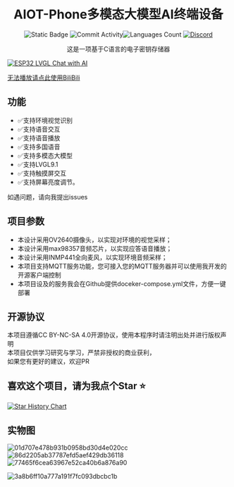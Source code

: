 <div align="center">
    <h1>AIOT-Phone多模态大模型AI终端设备</h1>


![Static Badge](https://img.shields.io/badge/License-CC_BY_NC_SA_4.0-green?style=for-the-badge)
![Commit Activity](https://img.shields.io/github/commit-activity/w/JasonYANG170/AIOT-Phone?style=for-the-badge&color=yellow)![Languages Count](https://img.shields.io/github/languages/count/JasonYANG170/AIOT-Phone?logo=c&style=for-the-badge)
[![Discord](https://img.shields.io/discord/978108215499816980?style=social&logo=discord&label=echosec)](https://discord.com/invite/az3ceRmgVe)


这是一项基于C语言的电子密钥存储器

</div>


[![ESP32 LVGL Chat with AI](https://res.cloudinary.com/marcomontalbano/image/upload/v1724820150/video_to_markdown/images/youtube--R_B1rzzal6A-c05b58ac6eb4c4700831b2b3070cd403.jpg)](https://youtu.be/R_B1rzzal6A "ESP32 LVGL Chat with AI")

[无法播放请点此使用BiliBili](https://www.bilibili.com/video/BV1UqsNeJE3j/)


## 功能
- ✅支持环境视觉识别
- ✅支持语音交互
- ✅支持语音播放
- ✅支持多国语音
- ✅支持多模态大模型
- ✅支持LVGL9.1
- ✅支持触摸屏交互
- ✅支持屏幕亮度调节。

如遇问题，请向我提出issues


## 项目参数

* 本设计采用OV2640摄像头，以实现对环境的视觉采样；
* 本设计采用max98357音频芯片，以实现应答语音播放；
* 本设计采用INMP441全向麦风，以实现环境音频采样；
* 本项目支持MQTT服务功能，您可接入您的MQTT服务器并可以使用我开发的开源客户端控制
* 本项目设及的服务我会在Github提供doceker-compose.yml文件，方便一键部署
## 开源协议
本项目遵循CC BY-NC-SA 4.0开源协议，使用本程序时请注明出处并进行版权声明  
本项目仅供学习研究与学习，严禁非授权的商业获利，  
如果您有更好的建议，欢迎PR

## 喜欢这个项目，请为我点个Star ⭐

[![Star History Chart](https://api.star-history.com/svg?repos=JasonYANG170/AIOT-Phone&type=Date)](https://star-history.com/#star-history/star-history&Date)



## 实物图

![01d707e478b931b0958bd30d4e020cc](https://github.com/user-attachments/assets/5ed8617b-b2c3-4c21-9647-3db4341c9944)
![86d2205ab37787efd5aef429db36118](https://github.com/user-attachments/assets/ba885e87-426a-4daf-be02-769aa344a35e)
![77465f6cea63967e52ca40b6a876a90](https://github.com/user-attachments/assets/759c3f38-63ab-4405-bbab-91cf3d94750b)

![3a8b6ff10a777a191f7fc093dbcbc1b](https://github.com/user-attachments/assets/3480c34d-60f3-4a0b-9ea1-71deda60c4ab)

